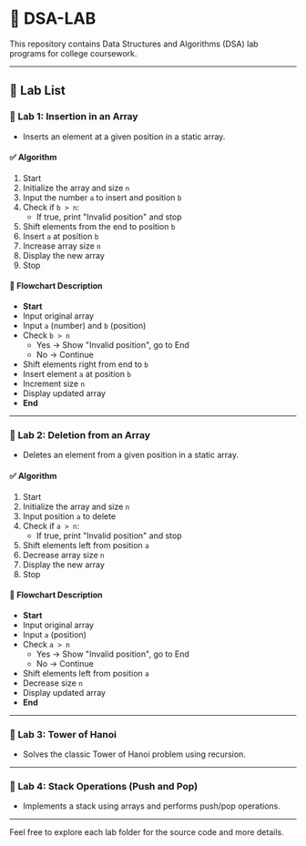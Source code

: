 # 📘 DSA-LAB

This repository contains Data Structures and Algorithms (DSA) lab programs for college coursework.

---

## 🧪 Lab List

### 🔹 Lab 1: Insertion in an Array
- Inserts an element at a given position in a static array.

#### ✅ Algorithm
1. Start  
2. Initialize the array and size `n`  
3. Input the number `a` to insert and position `b`  
4. Check if `b > n`:  
   - If true, print "Invalid position" and stop  
5. Shift elements from the end to position `b`  
6. Insert `a` at position `b`  
7. Increase array size `n`  
8. Display the new array  
9. Stop  

#### 🔁 Flowchart Description
- **Start**
- Input original array  
- Input `a` (number) and `b` (position)  
- Check `b > n`  
  - Yes → Show "Invalid position", go to End  
  - No → Continue  
- Shift elements right from end to `b`  
- Insert element `a` at position `b`  
- Increment size `n`  
- Display updated array  
- **End**

---

### 🔹 Lab 2: Deletion from an Array
- Deletes an element from a given position in a static array.

#### ✅ Algorithm
1. Start  
2. Initialize the array and size `n`  
3. Input position `a` to delete  
4. Check if `a > n`:  
   - If true, print "Invalid position" and stop  
5. Shift elements left from position `a`  
6. Decrease array size `n`  
7. Display the new array  
8. Stop  

#### 🔁 Flowchart Description
- **Start**
- Input original array  
- Input `a` (position)  
- Check `a > n`  
  - Yes → Show "Invalid position", go to End  
  - No → Continue  
- Shift elements left from position `a`  
- Decrease size `n`  
- Display updated array  
- **End**

---

### 🔹 Lab 3: Tower of Hanoi
- Solves the classic Tower of Hanoi problem using recursion.

---

### 🔹 Lab 4: Stack Operations (Push and Pop)
- Implements a stack using arrays and performs push/pop operations.

---

Feel free to explore each lab folder for the source code and more details.
